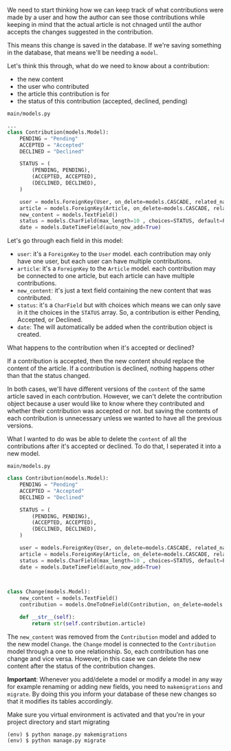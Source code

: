 We need to start thinking how we can keep track of what contributions were made by a user and how the author can see those contributions while keeping in mind that the actual article is not chnaged until the author accepts the changes suggested in the contribution.

This means this change is saved in the database. If we're saving something in the database, that means we'll be needing a `model`. 

Let's think this through, what do we need to know about a contribution:
 * the new content
 * the user who contributed
 * the article this contribution is for
 * the status of this contribution (accepted, declined, pending)

`main/models.py`
```python
...
class Contribution(models.Model):
    PENDING = "Pending"
    ACCEPTED = "Accepted"
    DECLINED = "Declined"

    STATUS = (
        (PENDING, PENDING),
        (ACCEPTED, ACCEPTED),
        (DECLINED, DECLINED),
    )

    user = models.ForeignKey(User, on_delete=models.CASCADE, related_name="contributions")
    article = models.ForeignKey(Article, on_delete=models.CASCADE, related_name="contributions")
    new_content = models.TextField()
    status = models.CharField(max_length=10 , choices=STATUS, default=PENDING)
    date = models.DateTimeField(auto_now_add=True)
```

Let's go through each field in this model:
 * `user`: it's a `ForeignKey` to the `User` model. each contribution may only have one user, but each user can have multiple contributions.
 * `article`: it's a `ForeignKey` to the `Article` model. each contribution may be connected to one article, but each article can have multiple contributions.
 * `new_content`: it's just a text field containing the new content that was contributed.
 * `status`: it's a `CharField` but with choices which means we can only save in it the choices in the `STATUS` array. So, a contribution is either Pending, Accepted, or Declined.
 * `date`: The will automatically be added when the contribution object is created.

What happens to the contribution when it's accepted or declined?

If a contribution is accepted, then the new content should replace the content of the article.
If a contribution is declined, nothing happens other than that the status changed.

In both cases, we'll have different versions of the `content` of the same article saved in each contrbution. However, we can't delete the contribution object because a user would like to know where they contributed and whether their contribution was accepted or not. but saving the contents of each contribution is unnecessary unless we wanted to have all the previous versions.

What I wanted to do was be able to delete the `content` of all the contributions after it's accepted or declined. To do that, I seperated it into a new model.

`main/models.py`
```python
class Contribution(models.Model):
    PENDING = "Pending"
    ACCEPTED = "Accepted"
    DECLINED = "Declined"

    STATUS = (
        (PENDING, PENDING),
        (ACCEPTED, ACCEPTED),
        (DECLINED, DECLINED),
    )

    user = models.ForeignKey(User, on_delete=models.CASCADE, related_name="contributions")
    article = models.ForeignKey(Article, on_delete=models.CASCADE, related_name="contributions")
    status = models.CharField(max_length=10 , choices=STATUS, default=PENDING)
    date = models.DateTimeField(auto_now_add=True)

    

class Change(models.Model):
    new_content = models.TextField()
    contribution = models.OneToOneField(Contribution, on_delete=models.CASCADE)

    def __str__(self):
        return str(self.contribution.article)
```

The `new_content` was removed from the `Contribution` model and added to the new model `Change`. the `Change` model is connected to the `Contribution` model through a one to one relationship. So, each contribution has one change and vice versa. However, in this case we can delete the new content after the status of the contribution changes.

**Important**: Whenever you add/delete a model or modify a model in any way for example renaming or adding new fields, you need to `makemigrations` and `migrate`. By doing this you inform your database of these new changes so that it modifies its tables accordingly.

Make sure you virtual environment is activated and that you're in your project directory and start migrating
```
(env) $ python manage.py makemigrations
(env) $ python manage.py migrate
```
